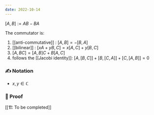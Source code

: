 ```yaml
---
date: 2022-10-14
---
```

$[A, B] := AB - BA$

The commutator is:
1. [[anti-commutative]] : $[A, B] = - [B, A]$
2. [[bilinear]] : $[xA + yB, C] = x[A, C] + y[B,C]$
3. $[A, BC] = [A,B]C + B[A,C]$
4. follows the [[Jacobi identity]]: $[A, [B,C]] + [B, [C,A]] + [C, [A,B]] = 0$
### ✍️ Notation
- $x,y \in \mathbb{C}$
### 🧠 Proof
[[🏗️ To be completed]]
